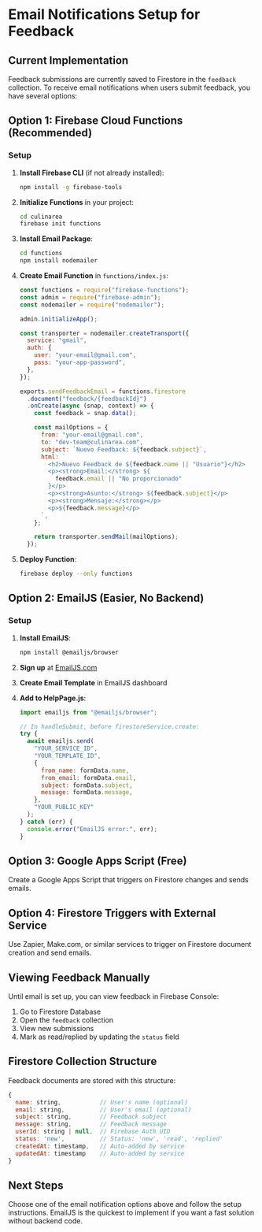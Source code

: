 # Email Notifications Setup for Feedback

## Current Implementation

Feedback submissions are currently saved to Firestore in the `feedback` collection. To receive email notifications when users submit feedback, you have several options:

## Option 1: Firebase Cloud Functions (Recommended)

### Setup

1. **Install Firebase CLI** (if not already installed):

   ```bash
   npm install -g firebase-tools
   ```

2. **Initialize Functions** in your project:

   ```bash
   cd culinarea
   firebase init functions
   ```

3. **Install Email Package**:

   ```bash
   cd functions
   npm install nodemailer
   ```

4. **Create Email Function** in `functions/index.js`:

   ```javascript
   const functions = require("firebase-functions");
   const admin = require("firebase-admin");
   const nodemailer = require("nodemailer");

   admin.initializeApp();

   const transporter = nodemailer.createTransport({
     service: "gmail",
     auth: {
       user: "your-email@gmail.com",
       pass: "your-app-password",
     },
   });

   exports.sendFeedbackEmail = functions.firestore
     .document("feedback/{feedbackId}")
     .onCreate(async (snap, context) => {
       const feedback = snap.data();

       const mailOptions = {
         from: "your-email@gmail.com",
         to: "dev-team@culinarea.com",
         subject: `Nuevo Feedback: ${feedback.subject}`,
         html: `
           <h2>Nuevo Feedback de ${feedback.name || "Usuario"}</h2>
           <p><strong>Email:</strong> ${
             feedback.email || "No proporcionado"
           }</p>
           <p><strong>Asunto:</strong> ${feedback.subject}</p>
           <p><strong>Mensaje:</strong></p>
           <p>${feedback.message}</p>
         `,
       };

       return transporter.sendMail(mailOptions);
     });
   ```

5. **Deploy Function**:
   ```bash
   firebase deploy --only functions
   ```

## Option 2: EmailJS (Easier, No Backend)

### Setup

1. **Install EmailJS**:

   ```bash
   npm install @emailjs/browser
   ```

2. **Sign up** at [EmailJS.com](https://www.emailjs.com)

3. **Create Email Template** in EmailJS dashboard

4. **Add to HelpPage.js**:

   ```javascript
   import emailjs from "@emailjs/browser";

   // In handleSubmit, before firestoreService.create:
   try {
     await emailjs.send(
       "YOUR_SERVICE_ID",
       "YOUR_TEMPLATE_ID",
       {
         from_name: formData.name,
         from_email: formData.email,
         subject: formData.subject,
         message: formData.message,
       },
       "YOUR_PUBLIC_KEY"
     );
   } catch (err) {
     console.error("EmailJS error:", err);
   }
   ```

## Option 3: Google Apps Script (Free)

Create a Google Apps Script that triggers on Firestore changes and sends emails.

## Option 4: Firestore Triggers with External Service

Use Zapier, Make.com, or similar services to trigger on Firestore document creation and send emails.

## Viewing Feedback Manually

Until email is set up, you can view feedback in Firebase Console:

1. Go to Firestore Database
2. Open the `feedback` collection
3. View new submissions
4. Mark as read/replied by updating the `status` field

## Firestore Collection Structure

Feedback documents are stored with this structure:

```javascript
{
  name: string,           // User's name (optional)
  email: string,          // User's email (optional)
  subject: string,        // Feedback subject
  message: string,        // Feedback message
  userId: string | null,  // Firebase Auth UID
  status: 'new',          // Status: 'new', 'read', 'replied'
  createdAt: timestamp,   // Auto-added by service
  updatedAt: timestamp    // Auto-added by service
}
```

## Next Steps

Choose one of the email notification options above and follow the setup instructions. EmailJS is the quickest to implement if you want a fast solution without backend code.
